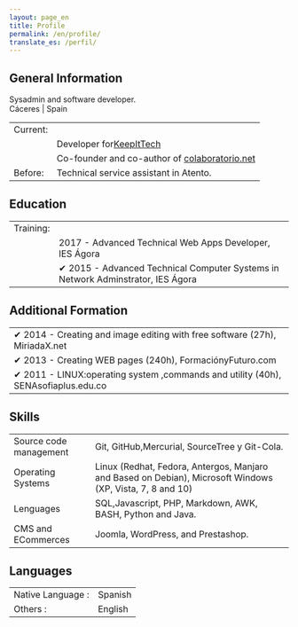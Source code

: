 ```yaml
---
layout: page_en
title: Profile
permalink: /en/profile/
translate_es: /perfil/
---
```


## General Information
<p class="profile-description">Sysadmin and software developer.
<br>
Cáceres | Spain
</p>
<table class="profile-table">
	<tbody>
		<tr>
			<td class="profile-table-header">Current:</td>
		</tr>
		<tr><td></td>
			<td class="profile-table-info">Developer for<a href="http://keepitech.com" target="_blank">KeepItTech</a></td>
		</tr>
		<tr><td></td>
			<td class="profile-table-info">Co-founder and co-author of <a href="http://colaboratorio.net" target="_blank">colaboratorio.net</a></td>
		</tr>
		<tr>
			<td class="profile-table-header">Before:</td>
			<td class="profile-table-info">Technical service assistant in Atento.</td>
		</tr>
	</tbody>
</table>

## Education


<table class="profile-table">
	<tbody>
		<tr>
			<td class="profile-table-header">Training:</td>
		</tr>
		<tr><td></td>
			<td class="profile-table-info">2017 - Advanced Technical Web Apps Developer, IES Ágora</td>
		</tr>
		<tr><td></td>
			<td class="profile-table-info">✔ 2015 - Advanced Technical Computer Systems in Network Adminstrator, IES Ágora</td>
		</tr>
	</tbody>
</table>

## Additional Formation

<table class="profile-table">
	<tbody>
		<tr>
			<td class="profile-table-info">✔ 2014 - Creating and image editing with free software (27h), MiriadaX.net</td>
		</tr>
		<tr>
			<td class="profile-table-info">✔ 2013 - Creating WEB pages (240h), FormaciónyFuturo.com</td>
		</tr>
		<tr>
			<td class="profile-table-info">✔ 2011 - LINUX:operating system ,commands and utility (40h), SENAsofiaplus.edu.co</td>
		</tr>
	</tbody>
</table>

## Skills

<table class="profile-table">
	<tbody>
		<tr>
			<td class="profile-table-header">Source code management</td>
			<td class="profile-table-info">Git, GitHub,Mercurial, SourceTree y Git-Cola.</td>
		</tr>
		<tr>
			<td class="profile-table-header">Operating Systems</td>
			<td class="profile-table-info">Linux (Redhat, Fedora, Antergos, Manjaro and Based on Debian), Microsoft Windows (XP, Vista, 7, 8 and 10)</td>
		</tr>
		<tr>
			<td class="profile-table-header">Lenguages</td>
			<td class="profile-table-info">SQL,Javascript, PHP, Markdown, AWK, BASH, Python and Java.</td>
		</tr>
		<tr>
			<td class="profile-table-header">CMS and ECommerces</td>
			<td class="profile-table-info">Joomla, WordPress, and Prestashop.</td>
		</tr>
	</tbody>
</table>

## Languages

<table class="profile-table">
	<tbody>
		<tr>
			<td class="profile-table-header">Native Language :</td>
			<td class="profile-table-info">Spanish</td>
		</tr>
		<tr>
			<td class="profile-table-header">Others :</td>
			<td class="profile-table-info">English</td>
		</tr>
	</tbody>
</table>